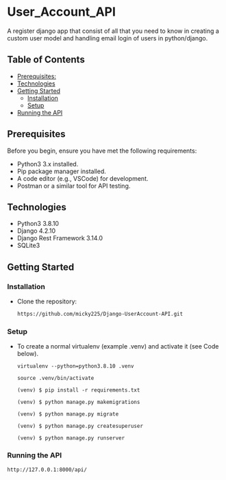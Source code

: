 # User_Account_API
A register django app that consist of all that you need to know in creating a custom user model and handling email login of users in python/django.

## Table of Contents

- [Prerequisites:](#prerequisites)
- [Technologies](#technologies)
- [Getting Started](#getting-started)
  - [Installation](#installation)
  - [Setup](#setup)
- [Running the API](#running-the-api)


## Prerequisites

Before you begin, ensure you have met the following requirements:

- Python3 3.x installed.
- Pip package manager installed.
- A code editor (e.g., VSCode) for development.
- Postman or a similar tool for API testing.

## Technologies
* Python3 3.8.10
* Django 4.2.10
* Django Rest Framework 3.14.0
* SQLite3

## Getting Started

### Installation

* Clone the repository:

   ```bash
   https://github.com/micky225/Django-UserAccount-API.git

### Setup
* To create a normal virtualenv (example .venv) and activate it (see Code below).

  ```
  virtualenv --python=python3.8.10 .venv
  
  source .venv/bin/activate

  (venv) $ pip install -r requirements.txt

  (venv) $ python manage.py makemigrations

  (venv) $ python manage.py migrate

  (venv) $ python manage.py createsuperuser 

  (venv) $ python manage.py runserver

### Running the API

   ```
   http://127.0.0.1:8000/api/

   ```


